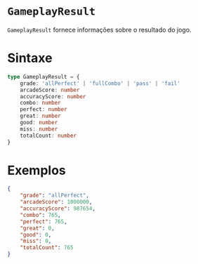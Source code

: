 # `GameplayResult`

`GameplayResult` fornece informações sobre o resultado do jogo.

# Sintaxe

```ts
type GameplayResult = {
    grade: 'allPerfect' | 'fullCombo' | 'pass' | 'fail'
    arcadeScore: number
    accuracyScore: number
    combo: number
    perfect: number
    great: number
    good: number
    miss: number
    totalCount: number
}
```

# Exemplos

```json
{
    "grade": "allPerfect",
    "arcadeScore": 1000000,
    "accuracyScore": 987654,
    "combo": 765,
    "perfect": 765,
    "great": 0,
    "good": 0,
    "miss": 0,
    "totalCount": 765
}
```
